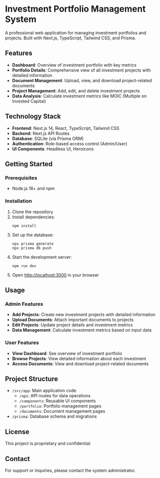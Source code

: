 # Investment Portfolio Management System

A professional web application for managing investment portfolios and projects. Built with Next.js, TypeScript, Tailwind CSS, and Prisma.

## Features

- **Dashboard**: Overview of investment portfolio with key metrics
- **Portfolio Details**: Comprehensive view of all investment projects with detailed information
- **Document Management**: Upload, view, and download project-related documents
- **Project Management**: Add, edit, and delete investment projects
- **Data Analysis**: Calculate investment metrics like MOIC (Multiple on Invested Capital)

## Technology Stack

- **Frontend**: Next.js 14, React, TypeScript, Tailwind CSS
- **Backend**: Next.js API Routes
- **Database**: SQLite (via Prisma ORM)
- **Authentication**: Role-based access control (Admin/User)
- **UI Components**: Headless UI, Heroicons

## Getting Started

### Prerequisites

- Node.js 18+ and npm

### Installation

1. Clone the repository
2. Install dependencies:
   ```
   npm install
   ```
3. Set up the database:
   ```
   npx prisma generate
   npx prisma db push
   ```
4. Start the development server:
   ```
   npm run dev
   ```
5. Open [http://localhost:3000](http://localhost:3000) in your browser

## Usage

### Admin Features

- **Add Projects**: Create new investment projects with detailed information
- **Upload Documents**: Attach important documents to projects
- **Edit Projects**: Update project details and investment metrics
- **Data Management**: Calculate investment metrics based on input data

### User Features

- **View Dashboard**: See overview of investment portfolio
- **Browse Projects**: View detailed information about each investment
- **Access Documents**: View and download project-related documents

## Project Structure

- `/src/app`: Main application code
  - `/api`: API routes for data operations
  - `/components`: Reusable UI components
  - `/portfolio`: Portfolio management pages
  - `/documents`: Document management pages
- `/prisma`: Database schema and migrations

## License

This project is proprietary and confidential.

## Contact

For support or inquiries, please contact the system administrator.
